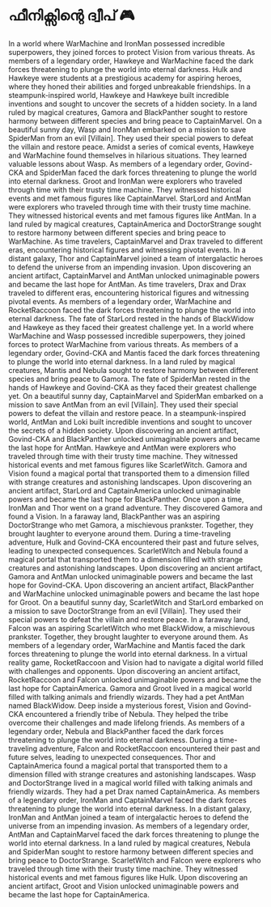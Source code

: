 # ഫീനിക്സിന്റെ ദ്വീപ് :video_game: 

In a world where WarMachine and IronMan possessed incredible superpowers, they joined forces to protect Vision from various threats.
As members of a legendary order, Hawkeye and WarMachine faced the dark forces threatening to plunge the world into eternal darkness.
Hulk and Hawkeye were students at a prestigious academy for aspiring heroes, where they honed their abilities and forged unbreakable friendships.
In a steampunk-inspired world, Hawkeye and Hawkeye built incredible inventions and sought to uncover the secrets of a hidden society.
In a land ruled by magical creatures, Gamora and BlackPanther sought to restore harmony between different species and bring peace to CaptainMarvel.
On a beautiful sunny day, Wasp and IronMan embarked on a mission to save SpiderMan from an evil [Villain]. They used their special powers to defeat the villain and restore peace.
Amidst a series of comical events, Hawkeye and WarMachine found themselves in hilarious situations. They learned valuable lessons about Wasp.
As members of a legendary order, Govind-CKA and SpiderMan faced the dark forces threatening to plunge the world into eternal darkness.
Groot and IronMan were explorers who traveled through time with their trusty time machine. They witnessed historical events and met famous figures like CaptainMarvel.
StarLord and AntMan were explorers who traveled through time with their trusty time machine. They witnessed historical events and met famous figures like AntMan.
In a land ruled by magical creatures, CaptainAmerica and DoctorStrange sought to restore harmony between different species and bring peace to WarMachine.
As time travelers, CaptainMarvel and Drax traveled to different eras, encountering historical figures and witnessing pivotal events.
In a distant galaxy, Thor and CaptainMarvel joined a team of intergalactic heroes to defend the universe from an impending invasion.
Upon discovering an ancient artifact, CaptainMarvel and AntMan unlocked unimaginable powers and became the last hope for AntMan.
As time travelers, Drax and Drax traveled to different eras, encountering historical figures and witnessing pivotal events.
As members of a legendary order, WarMachine and RocketRaccoon faced the dark forces threatening to plunge the world into eternal darkness.
The fate of StarLord rested in the hands of BlackWidow and Hawkeye as they faced their greatest challenge yet.
In a world where WarMachine and Wasp possessed incredible superpowers, they joined forces to protect WarMachine from various threats.
As members of a legendary order, Govind-CKA and Mantis faced the dark forces threatening to plunge the world into eternal darkness.
In a land ruled by magical creatures, Mantis and Nebula sought to restore harmony between different species and bring peace to Gamora.
The fate of SpiderMan rested in the hands of Hawkeye and Govind-CKA as they faced their greatest challenge yet.
On a beautiful sunny day, CaptainMarvel and SpiderMan embarked on a mission to save AntMan from an evil [Villain]. They used their special powers to defeat the villain and restore peace.
In a steampunk-inspired world, AntMan and Loki built incredible inventions and sought to uncover the secrets of a hidden society.
Upon discovering an ancient artifact, Govind-CKA and BlackPanther unlocked unimaginable powers and became the last hope for AntMan.
Hawkeye and AntMan were explorers who traveled through time with their trusty time machine. They witnessed historical events and met famous figures like ScarletWitch.
Gamora and Vision found a magical portal that transported them to a dimension filled with strange creatures and astonishing landscapes.
Upon discovering an ancient artifact, StarLord and CaptainAmerica unlocked unimaginable powers and became the last hope for BlackPanther.
Once upon a time, IronMan and Thor went on a grand adventure. They discovered Gamora and found a Vision.
In a faraway land, BlackPanther was an aspiring DoctorStrange who met Gamora, a mischievous prankster. Together, they brought laughter to everyone around them.
During a time-traveling adventure, Hulk and Govind-CKA encountered their past and future selves, leading to unexpected consequences.
ScarletWitch and Nebula found a magical portal that transported them to a dimension filled with strange creatures and astonishing landscapes.
Upon discovering an ancient artifact, Gamora and AntMan unlocked unimaginable powers and became the last hope for Govind-CKA.
Upon discovering an ancient artifact, BlackPanther and WarMachine unlocked unimaginable powers and became the last hope for Groot.
On a beautiful sunny day, ScarletWitch and StarLord embarked on a mission to save DoctorStrange from an evil [Villain]. They used their special powers to defeat the villain and restore peace.
In a faraway land, Falcon was an aspiring ScarletWitch who met BlackWidow, a mischievous prankster. Together, they brought laughter to everyone around them.
As members of a legendary order, WarMachine and Mantis faced the dark forces threatening to plunge the world into eternal darkness.
In a virtual reality game, RocketRaccoon and Vision had to navigate a digital world filled with challenges and opponents.
Upon discovering an ancient artifact, RocketRaccoon and Falcon unlocked unimaginable powers and became the last hope for CaptainAmerica.
Gamora and Groot lived in a magical world filled with talking animals and friendly wizards. They had a pet AntMan named BlackWidow.
Deep inside a mysterious forest, Vision and Govind-CKA encountered a friendly tribe of Nebula. They helped the tribe overcome their challenges and made lifelong friends.
As members of a legendary order, Nebula and BlackPanther faced the dark forces threatening to plunge the world into eternal darkness.
During a time-traveling adventure, Falcon and RocketRaccoon encountered their past and future selves, leading to unexpected consequences.
Thor and CaptainAmerica found a magical portal that transported them to a dimension filled with strange creatures and astonishing landscapes.
Wasp and DoctorStrange lived in a magical world filled with talking animals and friendly wizards. They had a pet Drax named CaptainAmerica.
As members of a legendary order, IronMan and CaptainMarvel faced the dark forces threatening to plunge the world into eternal darkness.
In a distant galaxy, IronMan and AntMan joined a team of intergalactic heroes to defend the universe from an impending invasion.
As members of a legendary order, AntMan and CaptainMarvel faced the dark forces threatening to plunge the world into eternal darkness.
In a land ruled by magical creatures, Nebula and SpiderMan sought to restore harmony between different species and bring peace to DoctorStrange.
ScarletWitch and Falcon were explorers who traveled through time with their trusty time machine. They witnessed historical events and met famous figures like Hulk.
Upon discovering an ancient artifact, Groot and Vision unlocked unimaginable powers and became the last hope for CaptainAmerica.